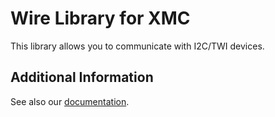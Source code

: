 # Wire Library for XMC
This library allows you to communicate with I2C/TWI devices.

## Additional Information
See also our [documentation](https://xmc-arduino.readthedocs.io/en/latest/builtin-libraries.html).